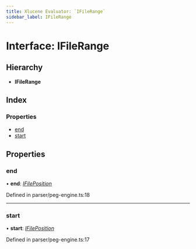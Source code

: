```yaml
---
title: Xlucene Evaluator: `IFileRange`
sidebar_label: IFileRange
---
```


# Interface: IFileRange

## Hierarchy

* **IFileRange**

## Index

### Properties

* [end](ifilerange.md#end)
* [start](ifilerange.md#start)

## Properties

###  end

• **end**: *[IFilePosition](ifileposition.md)*

Defined in parser/peg-engine.ts:18

___

###  start

• **start**: *[IFilePosition](ifileposition.md)*

Defined in parser/peg-engine.ts:17
